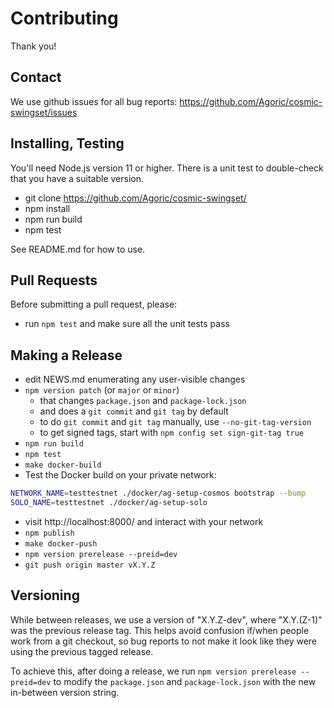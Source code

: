 # Contributing

Thank you!

## Contact

We use github issues for all bug reports: https://github.com/Agoric/cosmic-swingset/issues

## Installing, Testing

You'll need Node.js version 11 or higher. There is a unit test to
double-check that you have a suitable version.

* git clone https://github.com/Agoric/cosmic-swingset/
* npm install
* npm run build
* npm test

See README.md for how to use.

## Pull Requests

Before submitting a pull request, please:

* run `npm test` and make sure all the unit tests pass

## Making a Release

* edit NEWS.md enumerating any user-visible changes
* `npm version patch` (or `major` or `minor`)
  * that changes `package.json` and `package-lock.json`
  * and does a `git commit` and `git tag` by default
  * to do `git commit` and `git tag` manually, use `--no-git-tag-version`
  * to get signed tags, start with `npm config set sign-git-tag true`
* `npm run build`
* `npm test`
* `make docker-build`
* Test the Docker build on your private network:
```sh
NETWORK_NAME=testtestnet ./docker/ag-setup-cosmos bootstrap --bump
SOLO_NAME=testtestnet ./docker/ag-setup-solo
```
* visit http://localhost:8000/ and interact with your network
* `npm publish`
* `make docker-push`
* `npm version prerelease --preid=dev`
* `git push origin master vX.Y.Z`

## Versioning

While between releases, we use a version of "X.Y.Z-dev", where "X.Y.(Z-1)"
was the previous release tag. This helps avoid confusion if/when people work
from a git checkout, so bug reports to not make it look like they were using
the previous tagged release.

To achieve this, after doing a release, we run `npm version prerelease
--preid=dev` to modify the `package.json` and `package-lock.json` with
the new in-between version string.
